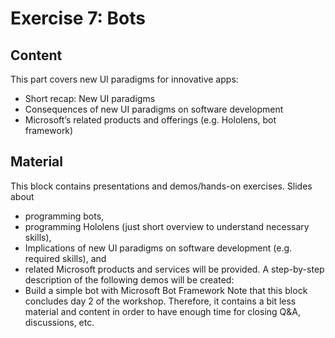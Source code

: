 # Exercise 7: Bots

## Content
This part covers new UI paradigms for innovative apps:
* Short recap: New UI paradigms
* Consequences of new UI paradigms on software development
* Microsoft’s related products and offerings (e.g. Hololens, bot framework)

## Material
This block contains presentations and demos/hands-on exercises. Slides about
* programming bots,
* programming Hololens (just short overview to understand necessary skills),
* Implications of new UI paradigms on software development (e.g. required skills), and
* related Microsoft products and services
will be provided. A step-by-step description of the following demos will be created:
* Build a simple bot with Microsoft Bot Framework
Note that this block concludes day 2 of the workshop. Therefore, it contains a bit less material and content in order to have enough time for closing Q&A, discussions, etc.
